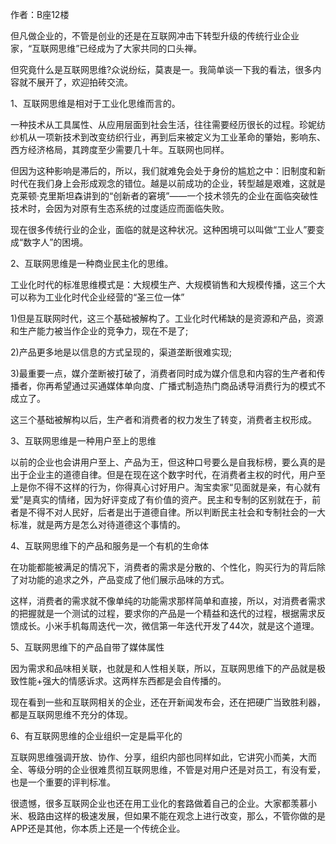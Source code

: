 作者：B座12楼

但凡做企业的，不管是创业的还是在互联网冲击下转型升级的传统行业企业家，“互联网思维”已经成为了大家共同的口头禅。

但究竟什么是互联网思维?众说纷纭，莫衷是一。我简单谈一下我的看法，很多内容就不展开了，欢迎拍砖交流。

1、互联网思维是相对于工业化思维而言的。

一种技术从工具属性、从应用层面到社会生活，往往需要经历很长的过程。珍妮纺纱机从一项新技术到改变纺织行业，再到后来被定义为工业革命的肇始，影响东、西方经济格局，其跨度至少需要几十年。互联网也同样。

但因为这种影响是滞后的，所以，我们就难免会处于身份的尴尬之中：旧制度和新时代在我们身上会形成观念的错位。越是以前成功的企业，转型越是艰难，这就是克莱顿·克里斯坦森讲到的“创新者的窘境”——一个技术领先的企业在面临突破性技术时，会因为对原有生态系统的过度适应而面临失败。

现在很多传统行业的企业，面临的就是这种状况。这种困境可以叫做“工业人”要变成“数字人”的困境。

2、互联网思维是一种商业民主化的思维。

工业化时代的标准思维模式是：大规模生产、大规模销售和大规模传播，这三个大可以称为工业化时代企业经营的“圣三位一体”

1)但是互联网时代，这三个基础被解构了。工业化时代稀缺的是资源和产品，资源和生产能力被当作企业的竞争力，现在不是了;

2)产品更多地是以信息的方式呈现的，渠道垄断很难实现;

3)最重要一点，媒介垄断被打破了，消费者同时成为媒介信息和内容的生产者和传播者，你再希望通过买通媒体单向度、广播式制造热门商品诱导消费行为的模式不成立了。

这三个基础被解构以后，生产者和消费者的权力发生了转变，消费者主权形成。

3、互联网思维是一种用户至上的思维

以前的企业也会讲用户至上、产品为王，但这种口号要么是自我标榜，要么真的是出于企业主的道德自律。但是在现在这个数字时代，在消费者主权的时代，用户至上是你不得不这样的行为，你得真心讨好用户。淘宝卖家“见面就是亲，有心就有爱”是真实的情绪，因为好评变成了有价值的资产。民主和专制的区别就在于，前者是不得不对人民好，后者是出于道德自律。所以判断民主社会和专制社会的一大标准，就是两方是怎么对待道德这个事情的。

4、互联网思维下的产品和服务是一个有机的生命体

在功能都能被满足的情况下，消费者的需求是分散的、个性化，购买行为的背后除了对功能的追求之外，产品变成了他们展示品味的方式。

这样，消费者的需求就不像单纯的功能需求那样简单和直接，所以，对消费者需求的把握就是一个测试的过程，要求你的产品是一个精益和迭代的过程，根据需求反馈成长。小米手机每周迭代一次，微信第一年迭代开发了44次，就是这个道理。

5、互联网思维下的产品自带了媒体属性

因为需求和品味相关联，也就是和人性相关联，所以，互联网思维下的产品就是极致性能+强大的情感诉求。这两样东西都是会自传播的。

现在看到一些和互联网相关的企业，还在开新闻发布会，还在把硬广当致胜利器，都是互联网思维不充分的体现。

6、有互联网思维的企业组织一定是扁平化的

互联网思维强调开放、协作、分享，组织内部也同样如此，它讲究小而美，大而全、等级分明的企业很难贯彻互联网思维，不管是对用户还是对员工，有没有爱，也是一个重要的评判标准。

很遗憾，很多互联网企业也还在用工业化的套路做着自己的企业。大家都羡慕小米、极路由这样的极速发展，但如果不能在观念上进行改变，那么，不管你做的是APP还是其他，你本质上还是一个传统企业。
